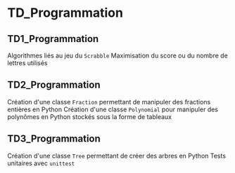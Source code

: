 # TD_Programmation


## TD1_Programmation
Algorithmes liés au jeu du `Scrabble`
Maximisation du score ou du nombre de lettres utilisés


## TD2_Programmation
Création d'une classe `Fraction` permettant de manipuler des fractions entières en Python
Création d'une classe `Polynomial` pour manipuler des polynômes en Python stockés sous la forme de tableaux


## TD3_Programmation
Création d'une classe `Tree` permettant de créer des arbres en Python
Tests unitaires avec `unittest`
